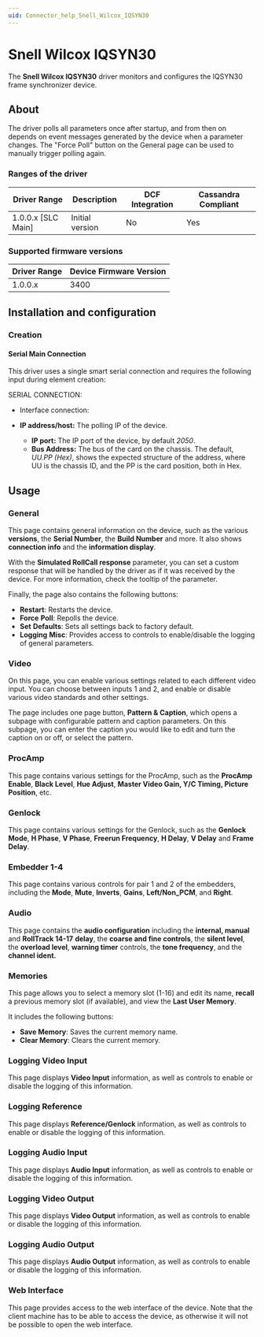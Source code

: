 ```yaml
---
uid: Connector_help_Snell_Wilcox_IQSYN30
---
```


# Snell Wilcox IQSYN30

The **Snell Wilcox IQSYN30** driver monitors and configures the IQSYN30 frame synchronizer device.

## About

The driver polls all parameters once after startup, and from then on depends on event messages generated by the device when a parameter changes. The "Force Poll" button on the General page can be used to manually trigger polling again.

### Ranges of the driver

| **Driver Range**     | **Description** | **DCF Integration** | **Cassandra Compliant** |
|----------------------|-----------------|---------------------|-------------------------|
| 1.0.0.x \[SLC Main\] | Initial version | No                  | Yes                     |

### Supported firmware versions

| **Driver Range** | **Device Firmware Version** |
|------------------|-----------------------------|
| 1.0.0.x          | 3400                        |

## Installation and configuration

### Creation

#### Serial Main Connection

This driver uses a single smart serial connection and requires the following input during element creation:

SERIAL CONNECTION:

- Interface connection:

- **IP address/host:** The polling IP of the device.
  - **IP port:** The IP port of the device, by default *2050*.
  - **Bus Address:** The bus of the card on the chassis. The default, *UU.PP (Hex)*, shows the expected structure of the address, where UU is the chassis ID, and the PP is the card position, both in Hex.

## Usage

### General

This page contains general information on the device, such as the various **versions**, the **Serial Number**, the **Build Number** and more. It also shows **connection info** and the **information display**.

With the **Simulated RollCall response** parameter, you can set a custom response that will be handled by the driver as if it was received by the device. For more information, check the tooltip of the parameter.

Finally, the page also contains the following buttons:

- **Restart**: Restarts the device.
- **Force** **Poll**: Repolls the device.
- **Set** **Defaults**: Sets all settings back to factory default.
- **Logging** **Misc**: Provides access to controls to enable/disable the logging of general parameters.

### Video

On this page, you can enable various settings related to each different video input. You can choose between inputs 1 and 2, and enable or disable various video standards and other settings.

The page includes one page button, **Pattern & Caption**, which opens a subpage with configurable pattern and caption parameters. On this subpage, you can enter the caption you would like to edit and turn the caption on or off, or select the pattern.

### ProcAmp

This page contains various settings for the ProcAmp, such as the **ProcAmp** **Enable**, **Black Level**, **Hue Adjust**, **Master Video Gain, Y/C Timing, Picture Position**, etc.

### Genlock

This page contains various settings for the Genlock, such as the **Genlock Mode**, **H Phase**, **V Phase**, **Freerun Frequency**, **H Delay**, **V Delay** and **Frame Delay**.

### Embedder 1-4

This page contains various controls for pair 1 and 2 of the embedders, including the **Mode**, **Mute**, **Inverts**, **Gains**, **Left/Non_PCM**, and **Right**.

### Audio

This page contains the **audio configuration** including the **internal, manual** and **RollTrack 14-17** **delay**, the **coarse and fine controls**, the **silent level**, the **overload level**, **warning timer** controls, the **tone frequency**, and the **channel ident.**

### Memories

This page allows you to select a memory slot (1-16) and edit its name, **recall** a previous memory slot (if available), and view the **Last User Memory**.

It includes the following buttons:

- **Save Memory**: Saves the current memory name.
- **Clear Memory**: Clears the current memory.

### Logging Video Input

This page displays **Video Input** information, as well as controls to enable or disable the logging of this information.

### Logging Reference

This page displays **Reference/Genlock** information, as well as controls to enable or disable the logging of this information.

### Logging Audio Input

This page displays **Audio Input** information, as well as controls to enable or disable the logging of this information.

### Logging Video Output

This page displays **Video Output** information, as well as controls to enable or disable the logging of this information.

### Logging Audio Output

This page displays **Audio Output** information, as well as controls to enable or disable the logging of this information.

### Web Interface

This page provides access to the web interface of the device. Note that the client machine has to be able to access the device, as otherwise it will not be possible to open the web interface.
